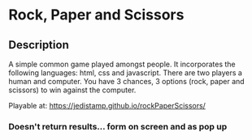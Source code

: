 # Rock, Paper and Scissors 

## Description 
A simple common game played amongst people. It incorporates the following languages: html, css and javascript. 
There are two players a human and computer. You have 3 chances, 3 options (rock, paper and scissors) to win against the computer. 

Playable at: https://jedistamp.github.io/rockPaperScissors/

### Doesn't return results... form on screen and as pop up

